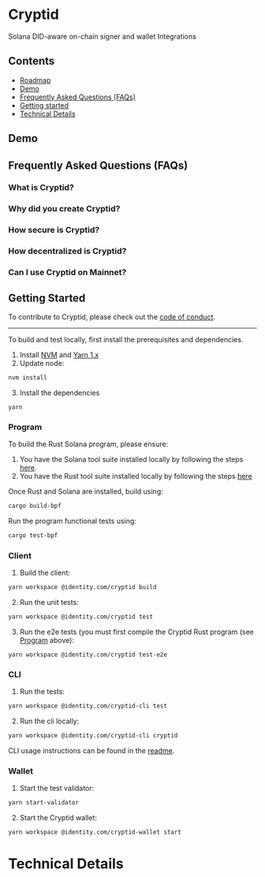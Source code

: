 # Cryptid
Solana DID-aware on-chain signer and wallet Integrations

## Contents
* [Roadmap](#roadmap)
* [Demo](#demo)
* [Frequently Asked Questions (FAQs)](#frequently-asked-questions--faqs-)
* [Getting started](#getting-started)
* [Technical Details](#technical-details)

## Demo

## Frequently Asked Questions (FAQs)

### What is Cryptid?

### Why did you create Cryptid?

### How secure is Cryptid?

### How decentralized is Cryptid?

### Can I use Cryptid on Mainnet?


## Getting Started
To contribute to Cryptid, please check out the [code of conduct](./CODE_OF_CONDUCT.md).

---

To build and test locally, first install the prerequisites and dependencies.

1. Install [NVM](https://github.com/nvm-sh/nvm#installing-and-updating) and [Yarn 1.x](https://yarnpkg.com/)
2. Update node:
```sh
nvm install
```
3. Install the dependencies
```
yarn
```

### Program

To build the Rust Solana program, please ensure:
1. You have the Solana tool suite installed locally by following the steps [here](https://docs.solana.com/cli/install-solana-cli-tools).
2. You have the Rust tool suite installed locally by following the steps [here](https://www.rust-lang.org/tools/install)

Once Rust and Solana are installed, build using:
```sh
cargo build-bpf
```

Run the program functional tests using:
```sh
cargo test-bpf
```

### Client

1. Build the client:
```sh
yarn workspace @identity.com/cryptid build
```

2. Run the unit tests:
```sh
yarn workspace @identity.com/cryptid test
```

3. Run the e2e tests (you must first compile the Cryptid Rust program (see [Program](#program) above):
```shell
yarn workspace @identity.com/cryptid test-e2e
```

### CLI

1. Run the tests:
```sh
yarn workspace @identity.com/cryptid-cli test
```

2. Run the cli locally:
```sh
yarn workspace @identity.com/cryptid-cli cryptid
```

CLI usage instructions can be found in the [readme](./cli/README.md).

### Wallet

1. Start the test validator:
```sh
yarn start-validator
```

2. Start the Cryptid wallet:
```sh
yarn workspace @identity.com/cryptid-wallet start
```

# Technical Details
